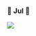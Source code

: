 <h3> 🍉 Jul 🍉 </h3>

<p>
  <a href="https://devlog-jul95.tistory.com/"><img src="https://img.shields.io/badge/Dev%20Blog-blue?style=flat-square&logo=Vimeo&logoColor=white&link=https://devlog-jul95.tistory.com/"/></a>
</p>
